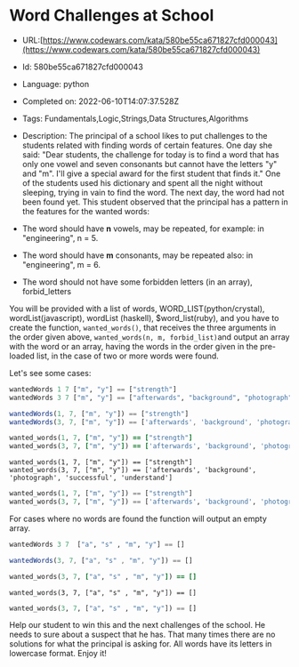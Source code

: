 # Word Challenges at School

 - URL:[https://www.codewars.com/kata/580be55ca671827cfd000043](https://www.codewars.com/kata/580be55ca671827cfd000043)
 - Id: 580be55ca671827cfd000043
 - Language: python
 - Completed on: 2022-06-10T14:07:37.528Z
 - Tags: Fundamentals,Logic,Strings,Data Structures,Algorithms
 - Description:
The principal of a school likes to put challenges to the students related with finding words of certain features.
One day she said: "Dear students, the challenge for today is to find a word that has only one vowel and seven consonants but cannot have the letters "y" and "m". I'll give a special award for the first student that finds it." One of the students used his dictionary and spent all the night without sleeping, trying in vain to find the word. The next day, the word had not been found yet.
This student observed that the principal has a pattern in the features for the wanted words: 

- The word should have **n** vowels, may be repeated, for example: in "engineering", n = 5.

- The word should have **m** consonants, may be repeated also: in "engineering", m = 6.

- The word should not have some forbidden letters (in an array), forbid_letters

You will be provided with a list of words, WORD_LIST(python/crystal), wordList(javascript), wordList (haskell), $word_list(ruby), and you have to create the function, ```wanted_words()```, that receives the three arguments in the order given above, ```wanted_words(n, m, forbid_list)```and output an array with the word or an array, having the words in the order given in the pre-loaded list, in the case of two or more words were found.

Let's see some cases:

```haskell
wantedWords 1 7 ["m", "y"] == ["strength"]
wantedWords 3 7 ["m", "y"] == ["afterwards", "background", "photograph", "successful", "understand"]
```

```javascript
wantedWords(1, 7, ["m", "y"]) == ["strength"]
wantedWords(3, 7, ["m", "y"]) == ['afterwards', 'background', 'photograph', 'successful', 'understand']
```

```ruby
wanted_words(1, 7, ["m", "y"]) == ["strength"]
wanted_words(3, 7, ["m", "y"]) == ['afterwards', 'background', 'photograph', 'successful', 'understand']
```

```crystal
wanted_words(1, 7, ["m", "y"]) == ["strength"]
wanted_words(3, 7, ["m", "y"]) == ['afterwards', 'background', 'photograph', 'successful', 'understand']
```

```python
wanted_words(1, 7, ["m", "y"]) == ["strength"]
wanted_words(3, 7, ["m", "y"]) == ['afterwards', 'background', 'photograph', 'successful', 'understand']
```

For cases where no words are found the function will output an empty array.

```haskell
wantedWords 3 7  ["a", "s" , "m", "y"] == []
```

```javascript
wantedWords(3, 7, ["a", "s" , "m", "y"]) == []
```

```ruby
wanted_words(3, 7, ["a", "s" , "m", "y"]) == []
```

```crystal
wanted_words(3, 7, ["a", "s" , "m", "y"]) == []
```

```python
wanted_words(3, 7, ["a", "s" , "m", "y"]) == []
```

Help our student to win this and the next challenges of the school. He needs to sure about a suspect that he has. That many times there are no solutions for what the principal is asking for.
All words have its letters in lowercase format.
Enjoy it!

